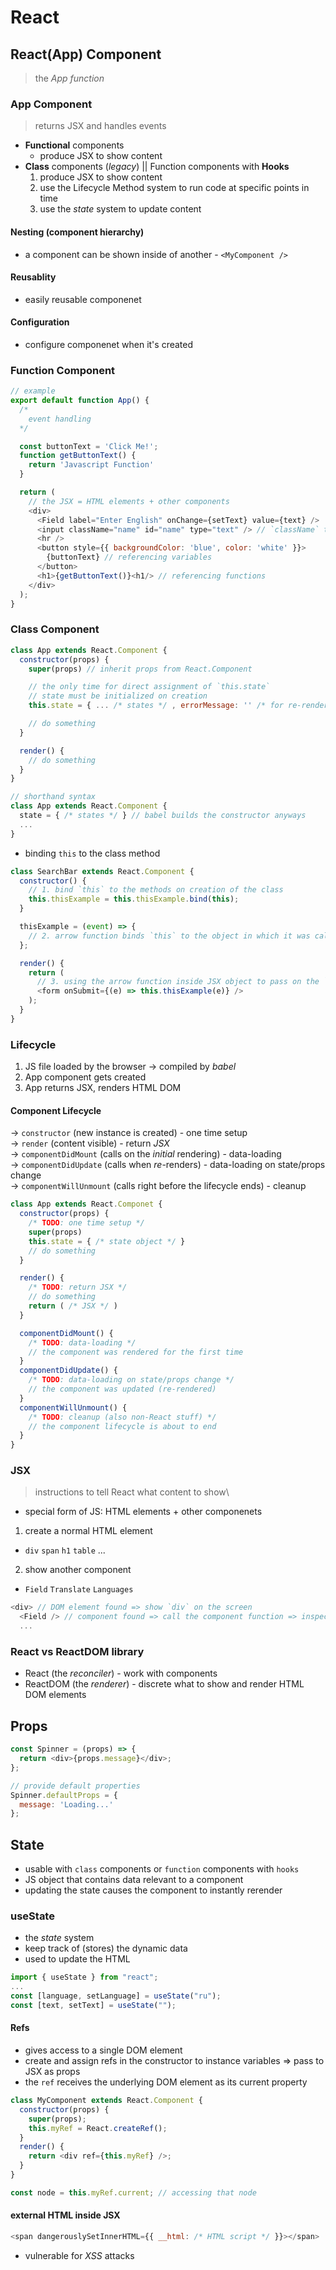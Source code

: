 # React

## React(App) Component

> the _App function_

### App Component

> returns JSX and handles events

- **Functional** components
  - produce JSX to show content
- **Class** components (_legacy_) || Function components with **Hooks**
  1. produce JSX to show content
  2. use the Lifecycle Method system to run code at specific points in time
  3. use the _state_ system to update content

#### Nesting (component hierarchy)

- a component can be shown inside of another - `<MyComponent />`

#### Reusablity

- easily reusable componenet

#### Configuration

- configure componenet when it's created

### Function Component

```javascript
// example
export default function App() {
  /*
    event handling
  */

  const buttonText = 'Click Me!';
  function getButtonText() {
    return 'Javascript Function'
  }

  return (
    // the JSX = HTML elements + other components
    <div>
      <Field label="Enter English" onChange={setText} value={text} />
      <input className="name" id="name" type="text" /> // `className` to avoid collision with `class` keyword in JS
      <hr />
      <button style={{ backgroundColor: 'blue', color: 'white' }}>
        {buttonText} // referencing variables
      </button>
      <h1>{getButtonText()}<h1/> // referencing functions
    </div>
  );
}
```

### Class Component

```javascript
class App extends React.Component {
  constructor(props) {
    super(props) // inherit props from React.Component

    // the only time for direct assignment of `this.state`
    // state must be initialized on creation
    this.state = { ... /* states */ , errorMessage: '' /* for re-rendering on errors */ };

    // do something
  }

  render() {
    // do something
  }
}
```

```javascript
// shorthand syntax
class App extends React.Component {
  state = { /* states */ } // babel builds the constructor anyways
  ...
}
```

- binding `this` to the class method

```javascript
class SearchBar extends React.Component {
  constructor() {
    // 1. bind `this` to the methods on creation of the class
    this.thisExample = this.thisExample.bind(this);
  }

  thisExample = (event) => {
    // 2. arrow function binds `this` to the object in which it was called on
  };

  render() {
    return (
      // 3. using the arrow function inside JSX object to pass on the `this` bound function
      <form onSubmit={(e) => this.thisExample(e)} />
    );
  }
}
```

### Lifecycle

1. JS file loaded by the browser &rarr; compiled by _babel_
2. App component gets created
3. App returns JSX, renders HTML DOM

#### Component Lifecycle

&rarr; `constructor` (new instance is created) - one time setup\
&rarr; `render` (content visible) - return _JSX_\
&rarr; `componentDidMount` (calls on the _initial_ rendering) - data-loading\
&rarr; `componentDidUpdate` (calls when _re_-renders) - data-loading on state/props change\
&rarr; `componentWillUnmount` (calls right before the lifecycle ends) - cleanup

```javascript
class App extends React.Componet {
  constructor(props) {
    /* TODO: one time setup */
    super(props)
    this.state = { /* state object */ }
    // do something
  }

  render() {
    /* TODO: return JSX */
    // do something
    return ( /* JSX */ )
  }

  componentDidMount() {
    /* TODO: data-loading */
    // the component was rendered for the first time
  }
  componentDidUpdate() {
    /* TODO: data-loading on state/props change */
    // the component was updated (re-rendered)
  }
  componentWillUnmount() {
    /* TODO: cleanup (also non-React stuff) */
    // the component lifecycle is about to end
  }
}
```

### JSX

> instructions to tell React what content to show\

- special form of JS: HTML elements + other componenets

1. create a normal HTML element

- `div` `span` `h1` `table` ...

2. show another component

- `Field` `Translate` `Languages`

```javascript
<div> // DOM element found => show `div` on the screen
  <Field /> // component found => call the component function => inspect the outcome JSX
  ...
```

### React vs ReactDOM library

- React (the _reconciler_) - work with components
- ReactDOM (the _renderer_) - discrete what to show and render HTML DOM elements

## Props

```javascript
const Spinner = (props) => {
  return <div>{props.message}</div>;
};

// provide default properties
Spinner.defaultProps = {
  message: 'Loading...'
};
```

## State

- usable with `class` components or `function` components with `hooks`
- JS object that contains data relevant to a component
- updating the state causes the component to instantly rerender

### useState

- the _state_ system
- keep track of (stores) the dynamic data
- used to update the HTML

```javascript
import { useState } from "react";
...
const [language, setLanguage] = useState("ru");
const [text, setText] = useState("");
```

#### Refs

- gives access to a single DOM element
- create and assign refs in the constructor to instance variables => pass to JSX as props
- the `ref` receives the underlying DOM element as its current property

```javascript
class MyComponent extends React.Component {
  constructor(props) {
    super(props);
    this.myRef = React.createRef();
  }
  render() {
    return <div ref={this.myRef} />;
  }
}

const node = this.myRef.current; // accessing that node
```

#### external HTML inside JSX

```javascript
<span dangerouslySetInnerHTML={{ __html: /* HTML script */ }}></span>
```

- vulnerable for _XSS_ attacks

